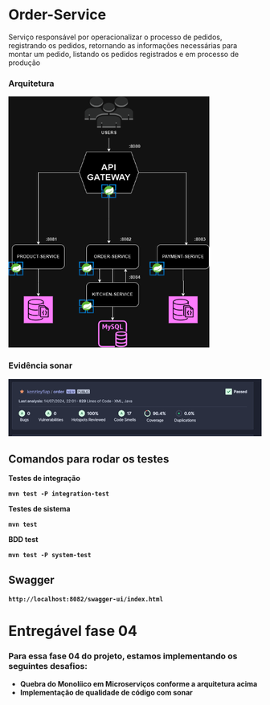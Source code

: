 # Order-Service
Serviço responsável por operacionalizar o processo de pedidos, registrando os pedidos, retornando as informações necessárias para montar um pedido, listando os pedidos registrados e em processo de produção

### Arquitetura
<img src="assets/fiap_services.drawio.png" width="400" height="500">

### Evidência sonar
<img src="assets/sonar.png">

## Comandos para rodar os testes

<b>Testes de integração
```
mvn test -P integration-test
```
<b>Testes de sistema
```
mvn test
```
<b>BDD test
```
mvn test -P system-test
```

## Swagger

```
http://localhost:8082/swagger-ui/index.html
```

# Entregável fase 04
### Para essa fase 04 do projeto, estamos implementando os seguintes desafios:
* Quebra do Monolíico em Microserviços conforme a arquitetura acima
* Implementação de qualidade de código com sonar

